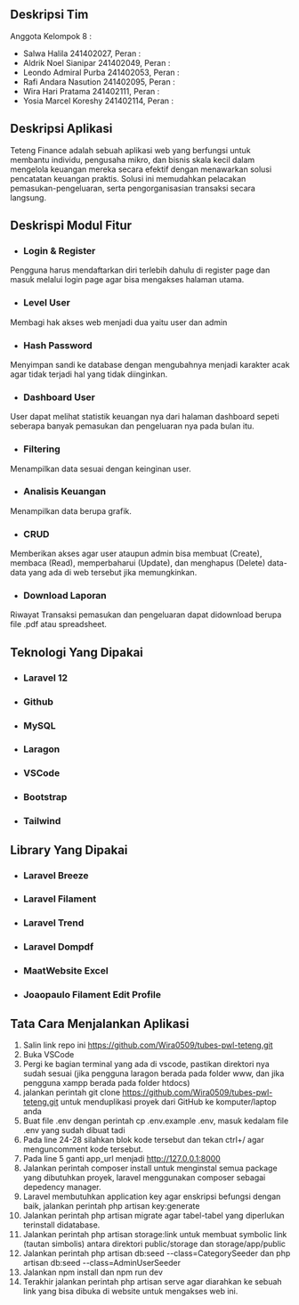 ## Deskripsi Tim

Anggota Kelompok 8 :

- Salwa Halila 241402027, Peran : 
- Aldrik Noel Sianipar 241402049, Peran :
- Leondo Admiral Purba 241402053, Peran :
- Rafi Andara Nasution 241402095, Peran :
- Wira Hari Pratama 241402111, Peran :
- Yosia Marcel Koreshy 241402114, Peran : 

## Deskripsi Aplikasi

Teteng Finance adalah sebuah aplikasi web yang berfungsi untuk membantu individu, pengusaha mikro, dan bisnis skala kecil dalam mengelola keuangan mereka secara efektif dengan menawarkan solusi pencatatan keuangan praktis. Solusi ini memudahkan pelacakan pemasukan-pengeluaran, serta pengorganisasian transaksi secara langsung.

## Deskrispi Modul Fitur

- ### Login & Register
Pengguna harus mendaftarkan diri terlebih dahulu di register page dan masuk melalui login page agar bisa mengakses halaman utama.
- ### Level User
Membagi hak akses web menjadi dua yaitu user dan admin
- ### Hash Password
Menyimpan sandi ke database dengan mengubahnya menjadi karakter acak agar tidak terjadi hal yang tidak diinginkan.
- ### Dashboard User
User dapat melihat statistik keuangan nya dari halaman dashboard sepeti seberapa banyak pemasukan dan pengeluaran nya pada bulan itu.
- ### Filtering
Menampilkan data sesuai dengan keinginan user.
- ### Analisis Keuangan
Menampilkan data berupa grafik.
- ### CRUD
Memberikan akses agar user ataupun admin bisa membuat (Create), membaca (Read), memperbaharui (Update), dan menghapus (Delete) data-data yang ada di web tersebut jika memungkinkan.
- ### Download Laporan 
Riwayat Transaksi pemasukan dan pengeluaran dapat didownload berupa file .pdf atau spreadsheet.

## Teknologi Yang Dipakai

- ### Laravel 12
- ### Github
- ### MySQL
- ### Laragon
- ### VSCode
- ### Bootstrap
- ### Tailwind

## Library Yang Dipakai

- ### Laravel Breeze
- ### Laravel Filament
- ### Laravel Trend
- ### Laravel Dompdf
- ### MaatWebsite Excel
- ### Joaopaulo Filament Edit Profile

## Tata Cara Menjalankan Aplikasi

1. Salin link repo ini https://github.com/Wira0509/tubes-pwl-teteng.git
2. Buka VSCode
3. Pergi ke bagian terminal yang ada di vscode, pastikan direktori nya sudah sesuai (jika pengguna laragon berada pada folder www, dan jika pengguna xampp berada pada folder htdocs)
4. jalankan perintah git clone https://github.com/Wira0509/tubes-pwl-teteng.git untuk menduplikasi proyek dari GitHub ke komputer/laptop anda
5. Buat file .env dengan perintah cp .env.example .env, masuk kedalam file .env yang sudah dibuat tadi
6. Pada line 24-28 silahkan blok kode tersebut dan tekan ctrl+/ agar menguncomment kode tersebut.
7. Pada line 5 ganti app_url menjadi http://127.0.0.1:8000
9. Jalankan perintah composer install untuk menginstal semua package yang dibutuhkan proyek, laravel menggunakan composer sebagai depedency manager.
10. Laravel membutuhkan application key agar enskripsi befungsi dengan baik, jalankan perintah php artisan key:generate
13. Jalankan perintah php artisan migrate agar tabel-tabel yang diperlukan terinstall didatabase.
14. Jalankan perintah php artisan storage:link untuk membuat symbolic link (tautan simbolis) antara direktori public/storage dan storage/app/public
15. Jalankan perintah php artisan db:seed --class=CategorySeeder dan php artisan db:seed --class=AdminUserSeeder
16. Jalankan npm install dan npm run dev
17. Terakhir jalankan perintah php artisan serve agar diarahkan ke sebuah link yang bisa dibuka di website untuk mengakses web ini.
